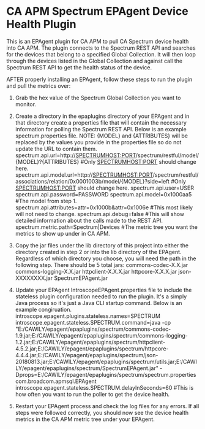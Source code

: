 # CA APM Spectrum EPAgent Device Health Plugin

This is an EPAgent plugin for CA APM to pull CA Spectrum device health into CA APM. The plugin connects to the Spectrum REST API and searches for the devices that belong to a specified Global Collection. It will then loop through the devices listed in the Global Collection and against call the Spectrum REST API to get the health status of the device.

AFTER properly installing an EPAgent, follow these steps to run the plugin and pull the metrics over:

1. Grab the hex value of the Spectrum Global Collection you want to monitor.

2. Create a directory in the epaplugins directory of your EPAgent and in that directory create a properties file that will contain the necessary information for polling the Spectrum REST API. Below is an example spectrum.properties file. NOTE: {MODEL} and {ATTRIBUTES} will be replaced by the values you provide in the properties file so do not update the URL to contain them.
spectrum.api.url=http://<SPECTRUMHOST:PORT>/spectrum/restful/model/{MODEL}?{ATTRIBUTES}  #Only <SPECTRUMHOST:PORT> should change here.
spectrum.api.model.url=http://<SPECTRUMHOST:PORT>/spectrum/restful/associations/relation/0x0001003b/model/{MODEL}?side=left  #Only <SPECTRUMHOST:PORT> should change here.
spectrum.api.user=USER
spectrum.api.password=PASSWORD
spectrum.api.model=0x1000aa5  #The model from step 1.
spectrum.api.attributes=attr=0x1000b&attr=0x1006e  #This most likely will not need to change.
spectrum.api.debug=false  #This will show detailed information about the calls made to the REST API.
spectrum.metric.path=Spectrum|Devices  #The metric tree you want the metrics to show up under in CA APM.

3. Copy the jar files under the lib directory of this project into either the directory created in step 2 or into the lib directory of the EPAgent. Regardless of which directory you choose, you will need the path in the following step. There should be 5 total jars:
commons-codec-X.X.jar
commons-logging-X.X.jar
httpclient-X.X.X.jar
httpcore-X.X.X.jar
json-XXXXXXXX.jar
SpectrumEPAgent.jar

4. Update your EPAgent IntroscopeEPAgent.properties file to include the stateless plugin configuration needed to run the plugin. It's a simply Java process so it's just a Java CLI startup command. Below is an example congiruation.
introscope.epagent.plugins.stateless.names=SPECTRUM
introscope.epagent.stateless.SPECTRUM.command=java -cp "E:/CAWILY/epagent/epaplugins/spectrum/commons-codec-1.9.jar;E:/CAWILY/epagent/epaplugins/spectrum/commons-logging-1.2.jar;E:/CAWILY/epagent/epaplugins/spectrum/httpclient-4.5.2.jar;E:/CAWILY/epagent/epaplugins/spectrum/httpcore-4.4.4.jar;E:/CAWILY/epagent/epaplugins/spectrum/json-20180813.jar;E:/CAWILY/epagent/epaplugins/spectrum/utils.jar;E:/CAWILY/epagent/epaplugins/spectrum/SpectrumEPAgent.jar" -Dprops=E:/CAWILY/epagent/epaplugins/spectrum/spectrum.properties com.broadcom.apmsql.EPAgent
introscope.epagent.stateless.SPECTRUM.delayInSeconds=60  #This is how often you want to run the poller to get the device health.

5. Restart your EPAgent process and check the log files for any errors. If all steps were followed correctly, you should now see the device health metrics in the CA APM metric tree under your EPAgent.
